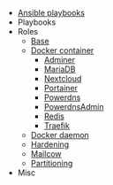 - [Ansible playbooks](README.md)
- Playbooks
- Roles
  - [Base](roles/base.md)
  - [Docker container](roles/docker_container.md)
    - [Adminer](roles/docker_container/adminer.md)
    - [MariaDB](roles/docker_container/mariadb.md)
    - [Nextcloud](roles/docker_container/nextcloud.md)
    - [Portainer](roles/docker_container/portainer.md)
    - [Powerdns](roles/docker_container/powerdns.md)
    - [PowerdnsAdmin](roles/docker_container/powerdns_admin.md)
    - [Redis](roles/docker_container/redis.md)
    - [Traefik](roles/docker_container/traefik.md)
  - [Docker daemon](roles/docker_daemon.md)
  - [Hardening](roles/hardening.md)
  - [Mailcow](roles/mailcow.md)
  - [Partitioning](roles/partitioning.md)
- Misc
